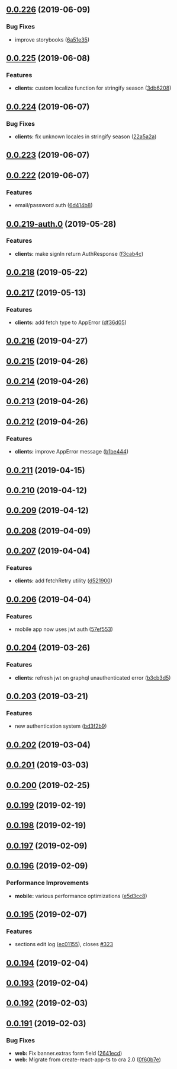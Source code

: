 ## [0.0.226](https://github.com/doomsower/whitewater/compare/@whitewater-guide/clients@0.0.225...@whitewater-guide/clients@0.0.226) (2019-06-09)

### Bug Fixes

- improve storybooks ([6a51e35](https://github.com/doomsower/whitewater/commit/6a51e35))

## [0.0.225](https://github.com/doomsower/whitewater/compare/@whitewater-guide/clients@0.0.224...@whitewater-guide/clients@0.0.225) (2019-06-08)

### Features

- **clients:** custom localize function for stringify season ([3db6208](https://github.com/doomsower/whitewater/commit/3db6208))

## [0.0.224](https://github.com/doomsower/whitewater/compare/@whitewater-guide/clients@0.0.222...@whitewater-guide/clients@0.0.224) (2019-06-07)

### Bug Fixes

- **clients:** fix unknown locales in stringify season ([22a5a2a](https://github.com/doomsower/whitewater/commit/22a5a2a))

## [0.0.223](https://github.com/doomsower/whitewater/compare/@whitewater-guide/clients@0.0.222...@whitewater-guide/clients@0.0.223) (2019-06-07)

## [0.0.222](https://github.com/doomsower/whitewater/compare/@whitewater-guide/clients@0.0.218...@whitewater-guide/clients@0.0.222) (2019-06-07)

### Features

- email/password auth ([6d414b8](https://github.com/doomsower/whitewater/commit/6d414b8))

## [0.0.219-auth.0](https://github.com/doomsower/whitewater/compare/@whitewater-guide/clients@0.0.218...@whitewater-guide/clients@0.0.219-auth.0) (2019-05-28)

### Features

- **clients:** make signIn return AuthResponse ([f3cab4c](https://github.com/doomsower/whitewater/commit/f3cab4c))

## [0.0.218](https://github.com/doomsower/whitewater/compare/@whitewater-guide/clients@0.0.217...@whitewater-guide/clients@0.0.218) (2019-05-22)

## [0.0.217](https://github.com/doomsower/whitewater/compare/@whitewater-guide/clients@0.0.216...@whitewater-guide/clients@0.0.217) (2019-05-13)

### Features

- **clients:** add fetch type to AppError ([df36d05](https://github.com/doomsower/whitewater/commit/df36d05))

## [0.0.216](https://github.com/doomsower/whitewater/compare/@whitewater-guide/clients@0.0.215...@whitewater-guide/clients@0.0.216) (2019-04-27)

## [0.0.215](https://github.com/doomsower/whitewater/compare/@whitewater-guide/clients@0.0.214...@whitewater-guide/clients@0.0.215) (2019-04-26)

## [0.0.214](https://github.com/doomsower/whitewater/compare/@whitewater-guide/clients@0.0.213...@whitewater-guide/clients@0.0.214) (2019-04-26)

## [0.0.213](https://github.com/doomsower/whitewater/compare/@whitewater-guide/clients@0.0.212...@whitewater-guide/clients@0.0.213) (2019-04-26)

## [0.0.212](https://github.com/doomsower/whitewater/compare/@whitewater-guide/clients@0.0.211...@whitewater-guide/clients@0.0.212) (2019-04-26)

### Features

- **clients:** improve AppError message ([b1be444](https://github.com/doomsower/whitewater/commit/b1be444))

## [0.0.211](https://github.com/doomsower/whitewater/compare/@whitewater-guide/clients@0.0.210...@whitewater-guide/clients@0.0.211) (2019-04-15)

## [0.0.210](https://github.com/doomsower/whitewater/compare/@whitewater-guide/clients@0.0.209...@whitewater-guide/clients@0.0.210) (2019-04-12)

## [0.0.209](https://github.com/doomsower/whitewater/compare/@whitewater-guide/clients@0.0.208...@whitewater-guide/clients@0.0.209) (2019-04-12)

## [0.0.208](https://github.com/doomsower/whitewater/compare/@whitewater-guide/clients@0.0.207...@whitewater-guide/clients@0.0.208) (2019-04-09)

## [0.0.207](https://github.com/doomsower/whitewater/compare/@whitewater-guide/clients@0.0.206...@whitewater-guide/clients@0.0.207) (2019-04-04)

### Features

- **clients:** add fetchRetry utility ([d521900](https://github.com/doomsower/whitewater/commit/d521900))

## [0.0.206](https://github.com/doomsower/whitewater/compare/@whitewater-guide/clients@0.0.204...@whitewater-guide/clients@0.0.206) (2019-04-04)

### Features

- mobile app now uses jwt auth ([57ef553](https://github.com/doomsower/whitewater/commit/57ef553))

## [0.0.204](https://github.com/doomsower/whitewater/compare/@whitewater-guide/clients@0.0.203...@whitewater-guide/clients@0.0.204) (2019-03-26)

### Features

- **clients:** refresh jwt on graphql unauthenticated error ([b3cb3d5](https://github.com/doomsower/whitewater/commit/b3cb3d5))

## [0.0.203](https://github.com/doomsower/whitewater/compare/@whitewater-guide/clients@0.0.202...@whitewater-guide/clients@0.0.203) (2019-03-21)

### Features

- new authentication system ([bd3f2b9](https://github.com/doomsower/whitewater/commit/bd3f2b9))

## [0.0.202](https://github.com/doomsower/whitewater/compare/@whitewater-guide/clients@0.0.201...@whitewater-guide/clients@0.0.202) (2019-03-04)

## [0.0.201](https://github.com/doomsower/whitewater/compare/@whitewater-guide/clients@0.0.200...@whitewater-guide/clients@0.0.201) (2019-03-03)

## [0.0.200](https://github.com/doomsower/whitewater/compare/@whitewater-guide/clients@0.0.199...@whitewater-guide/clients@0.0.200) (2019-02-25)

## [0.0.199](https://github.com/doomsower/whitewater/compare/@whitewater-guide/clients@0.0.198...@whitewater-guide/clients@0.0.199) (2019-02-19)

## [0.0.198](https://github.com/doomsower/whitewater/compare/@whitewater-guide/clients@0.0.197...@whitewater-guide/clients@0.0.198) (2019-02-19)

## [0.0.197](https://github.com/doomsower/whitewater/compare/@whitewater-guide/clients@0.0.196...@whitewater-guide/clients@0.0.197) (2019-02-09)

## [0.0.196](https://github.com/doomsower/whitewater/compare/@whitewater-guide/clients@0.0.195...@whitewater-guide/clients@0.0.196) (2019-02-09)

### Performance Improvements

- **mobile:** various performance optimizations ([e5d3cc8](https://github.com/doomsower/whitewater/commit/e5d3cc8))

## [0.0.195](https://github.com/doomsower/whitewater/compare/@whitewater-guide/clients@0.0.194...@whitewater-guide/clients@0.0.195) (2019-02-07)

### Features

- sections edit log ([ec01155](https://github.com/doomsower/whitewater/commit/ec01155)), closes [#323](https://github.com/doomsower/whitewater/issues/323)

## [0.0.194](https://github.com/doomsower/whitewater/compare/@whitewater-guide/clients@0.0.193...@whitewater-guide/clients@0.0.194) (2019-02-04)

## [0.0.193](https://github.com/doomsower/whitewater/compare/@whitewater-guide/clients@0.0.192...@whitewater-guide/clients@0.0.193) (2019-02-04)

## [0.0.192](https://github.com/doomsower/whitewater/compare/@whitewater-guide/clients@0.0.191...@whitewater-guide/clients@0.0.192) (2019-02-03)

## [0.0.191](https://github.com/doomsower/whitewater/compare/@whitewater-guide/clients@0.0.191...@whitewater-guide/clients@0.0.191) (2019-02-03)

### Bug Fixes

- **web:** Fix banner.extras form field ([2641ecd](https://github.com/doomsower/whitewater/commit/2641ecd))
- **web:** Migrate from create-react-app-ts to cra 2.0 ([0f60b7e](https://github.com/doomsower/whitewater/commit/0f60b7e))
